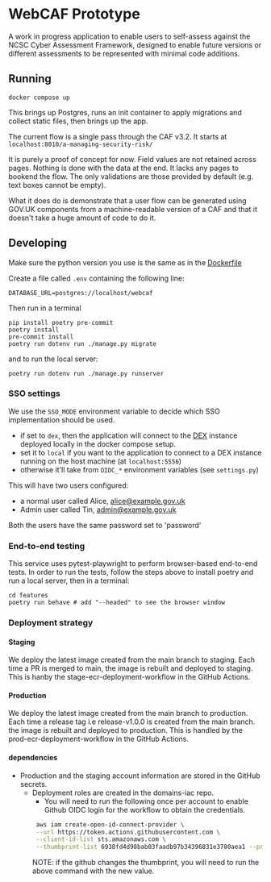 # WebCAF Prototype

A work in progress application to enable users to self-assess against the NCSC Cyber Assessment Framework, designed to enable future versions or different assessments to be represented with minimal code additions.

## Running

```
docker compose up
```

This brings up Postgres, runs an init container to apply migrations and collect static files, then brings up the app.

The current flow is a single pass through the CAF v3.2. It starts at `localhost:8010/a-managing-security-risk/`

It is purely a proof of concept for now. Field values are not retained across pages. Nothing is done with the data at the end. It lacks any pages to bookend the flow. The only validations are those provided by default (e.g. text boxes cannot be empty).

What it does do is demonstrate that a user flow can be generated using GOV.UK components from a machine-readable version of a CAF and that it doesn't take a huge amount of code to do it.

## Developing

Make sure the python version you use is the same as in the [Dockerfile](Dockerfile)

Create a file called `.env` containing the following line:

```
DATABASE_URL=postgres://localhost/webcaf
```

Then run in a terminal

``` shell
pip install poetry pre-commit
poetry install
pre-commit install
poetry run dotenv run ./manage.py migrate
```

and to run the local server:

``` shell
poetry run dotenv run ./manage.py runserver
```
### SSO settings
We use the `SSO_MODE` environment variable to decide which SSO implementation should be used.
- if set to `dex`, then the application will connect to the [DEX](https://dexidp.io/) instance deployed locally in the docker compose setup.
- set it to `local` if you want to the application to connect to a DEX instance running on the host machine (at `localhost:5556`)
- otherwise it'll take from `OIDC_*` environment variables (see `settings.py`)

This will have two users configured:
 - a normal user called Alice, alice@example.gov.uk
 - Admin user called Tin, admin@example.gov.uk

Both the users have the same password set to 'password'

### End-to-end testing

This service uses pytest-playwright to perform browser-based end-to-end tests. In order to run the tests,
follow the steps above to install poetry and run a local server, then in a terminal:

``` shell
cd features
poetry run behave # add "--headed" to see the browser window
```

### Deployment strategy

#### Staging
We deploy the latest image created from the main branch to staging. Each time a PR is merged to main,
the image is rebuilt and deployed to staging. This is hanby the stage-ecr-deployment-workflow in the GitHub Actions.

#### Production
We deploy the latest image created from the main branch to production. Each time a release tag i.e release-v1.0.0 is created from
the main branch.
the image is rebuilt and deployed to production. This is handled by the prod-ecr-deployment-workflow in the GitHub Actions.

#### dependencies
 - Production and the staging account information are stored in the GitHub secrets.
   - Deployment roles are created in the domains-iac repo.
     - You will need to run the following once per account to enable Github OIDC login for the workflow to obtain the credentials.
     ```bash
      aws iam create-open-id-connect-provider \
      --url https://token.actions.githubusercontent.com \
      --client-id-list sts.amazonaws.com \
      --thumbprint-list 6938fd4d98bab03faadb97b34396831e3780aea1 --profile <profile>
      ```
     NOTE: if the github changes the thumbprint, you will need to run the above command with the new value.

